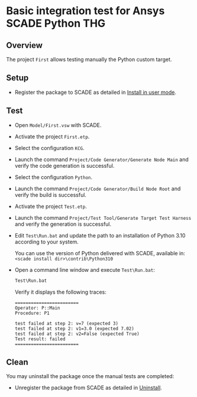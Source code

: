 # Basic integration test for Ansys SCADE Python THG
## Overview
The project `First` allows testing manually the Python custom target.

## Setup
* Register the package to SCADE as detailed in
  [Install in user mode](<https://pyhg.scade.docs.pyansys.com/version/dev/contributing.html#install-in-user-mode>).

## Test
* Open `Model/First.vsw` with SCADE.
* Activate the project `First.etp`.
* Select the configuration `KCG`.
* Launch the command `Project/Code Generator/Generate Node Main` and verify
  the code generation is successful.
* Select the configuration `Python`.
* Launch the command `Project/Code Generator/Build Node Root` and verify the
  build is successful.
* Activate the project `Test.etp`.
* Launch the command `Project/Test Tool/Generate Target Test Harness` and
  verify the generation is successful.
* Edit `Test\Run.bat` and update the path to an installation of Python 3.10
  according to your system.

  You can use the version of Python delivered with SCADE, available in:
  `<scade install dir>\contrib\Python310`
* Open a command line window and execute `Test\Run.bat`:

  ```cmd
  Test\Run.bat
  ```

  Verify it displays the following traces:

  ```
  ========================
  Operator: P::Main
  Procedure: P1

  test failed at step 2: v=7 (expected 3)
  test failed at step 2: v1=3.0 (expected 7.02)
  test failed at step 2: v2=False (expected True)
  Test result: failed
  ========================
  ```

## Clean
You may uninstall the package once the manual tests are completed:

* Unregister the package from SCADE as detailed in
  [Uninstall](<https://python-wrapper.scade.docs.pyansys.com/version/dev/contributing.html#uninstall>).
